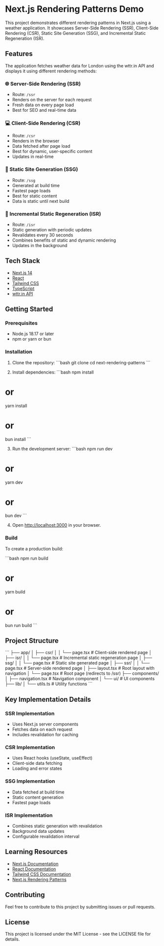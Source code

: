 # Next.js Rendering Patterns Demo

This project demonstrates different rendering patterns in Next.js using a weather application. It showcases Server-Side Rendering (SSR), Client-Side Rendering (CSR), Static Site Generation (SSG), and Incremental Static Regeneration (ISR).

## Features

The application fetches weather data for London using the wttr.in API and displays it using different rendering methods:

### 🌐 Server-Side Rendering (SSR)

- Route: `/ssr`
- Renders on the server for each request
- Fresh data on every page load
- Best for SEO and real-time data

### 💻 Client-Side Rendering (CSR)

- Route: `/csr`
- Renders in the browser
- Data fetched after page load
- Best for dynamic, user-specific content
- Updates in real-time

### 📄 Static Site Generation (SSG)

- Route: `/ssg`
- Generated at build time
- Fastest page loads
- Best for static content
- Data is static until next build

### 🔄 Incremental Static Regeneration (ISR)

- Route: `/isr`
- Static generation with periodic updates
- Revalidates every 30 seconds
- Combines benefits of static and dynamic rendering
- Updates in the background

## Tech Stack

- [Next.js 14](https://nextjs.org/)
- [React](https://reactjs.org/)
- [Tailwind CSS](https://tailwindcss.com/)
- [TypeScript](https://www.typescriptlang.org/)
- [wttr.in API](https://wttr.in/)

## Getting Started

### Prerequisites

- Node.js 18.17 or later
- npm or yarn or bun

### Installation

1. Clone the repository:
   \`\`\`bash
   git clone <repository-url>
   cd next-rendering-patterns
   \`\`\`

2. Install dependencies:
   \`\`\`bash
   npm install

# or

yarn install

# or

bun install
\`\`\`

3. Run the development server:
   \`\`\`bash
   npm run dev

# or

yarn dev

# or

bun dev
\`\`\`

4. Open [http://localhost:3000](http://localhost:3000) in your browser.

### Build

To create a production build:

\`\`\`bash
npm run build

# or

yarn build

# or

bun run build
\`\`\`

## Project Structure

\`\`\`
├── app/
│ ├── csr/
│ │ └── page.tsx # Client-side rendered page
│ ├── isr/
│ │ └── page.tsx # Incremental static regeneration page
│ ├── ssg/
│ │ └── page.tsx # Static site generated page
│ ├── ssr/
│ │ └── page.tsx # Server-side rendered page
│ ├── layout.tsx # Root layout with navigation
│ └── page.tsx # Root page (redirects to /ssr)
├── components/
│ ├── navigation.tsx # Navigation component
│ └── ui/ # UI components
├── lib/
│ └── utils.ts # Utility functions
\`\`\`

## Key Implementation Details

### SSR Implementation

- Uses Next.js server components
- Fetches data on each request
- Includes revalidation for caching

### CSR Implementation

- Uses React hooks (useState, useEffect)
- Client-side data fetching
- Loading and error states

### SSG Implementation

- Data fetched at build time
- Static content generation
- Fastest page loads

### ISR Implementation

- Combines static generation with revalidation
- Background data updates
- Configurable revalidation interval

## Learning Resources

- [Next.js Documentation](https://nextjs.org/docs)
- [React Documentation](https://reactjs.org/docs)
- [Tailwind CSS Documentation](https://tailwindcss.com/docs)
- [Next.js Rendering Patterns](https://nextjs.org/docs/app/building-your-application/rendering)

## Contributing

Feel free to contribute to this project by submitting issues or pull requests.

## License

This project is licensed under the MIT License - see the LICENSE file for details.
